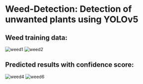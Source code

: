 # Weed-Detection: Detection of unwanted plants using YOLOv5
## Weed training data:
![weed1](https://github.com/lehen20/weed-detection/assets/98393493/92fc1db4-7586-49fc-b903-ebbe38ca3838)
![weed2](https://github.com/lehen20/weed-detection/assets/98393493/7a6e7e6a-7aaa-42ca-be1c-cdd0fbab6c71)

## Predicted results with confidence score: 
![weed4](https://github.com/lehen20/weed-detection/assets/98393493/1284558f-551d-453d-86cd-ffc4efa353c8)
![weed6](https://github.com/lehen20/weed-detection/assets/98393493/6e1792f4-81d1-461f-80d5-66e0941144bf)



